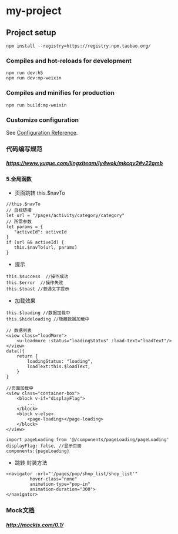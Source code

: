 # my-project

## Project setup
```
npm install --registry=https://registry.npm.taobao.org/
```

### Compiles and hot-reloads for development
```
npm run dev:h5
npm run dev:mp-weixin
```

### Compiles and minifies for production
```
npm run build:mp-weixin
```

### Customize configuration
See [Configuration Reference](https://cli.vuejs.org/config/).


### 代码编写规范
##### https://www.yuque.com/lingxiteam/ly4wok/mkcqv2#v22qmb

#### 5.全局函数

- 页面跳转 this.$navTo

```
//this.$navTo
// 目标链接
let url = "/pages/activity/category/category"
// 所需参数
let params = {
   "activeId": activeId
}
if (url && activeId) {
   this.$navTo(url, params)
}
```

- 提示

```
this.$success  //操作成功
this.$error  //操作失败
this.$toast //普通文字提示
```

-   加载效果

```
this.$loading //数据加载中
this.$hideloading //隐藏数据加载中

// 数据列表
<view class="loadMore">
	<u-loadmore :status="loadingStatus" :load-text="loadText"/>
</view>
data(){
	return {
	   	loadingStatus: "loading",
     	loadText:this.$loadText,
	}
}

//页面加载中
<view class="container-box">
    <block v-if="displayFlag">
    	...
    </block>
    <block v-else>
    	<page-loading></page-loading>
    </block>
</view>

import pageLoading from '@/components/pageLoading/pageLoading'
displayFlag: false, //显示页面
components:{pageLoading}
```

-   跳转 封装方法

```
<navigator :url="'/pages/pop/shop_list/shop_list'" 
         hover-class="none"
         animation-type="pop-in"
         animation-duration="300">
</navigator>
```
### Mock文档
##### http://mockjs.com/0.1/

